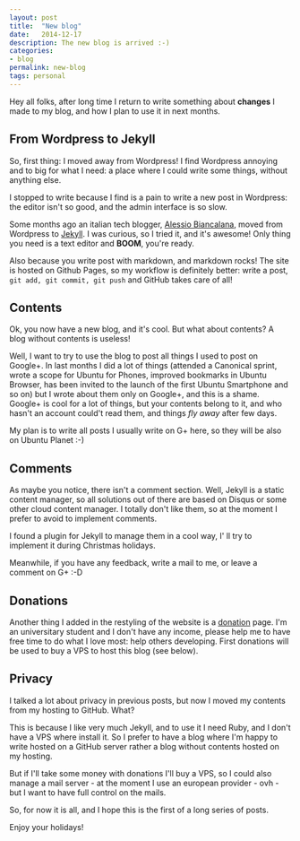```yaml
---
layout: post
title:  "New blog"
date:   2014-12-17
description: The new blog is arrived :-)
categories:
- blog
permalink: new-blog
tags: personal
---
```


Hey all folks,
after long time I return to write something about **changes** I made to my
blog, and how I plan to use it in next months.

## From Wordpress to Jekyll

So, first thing: I moved away from Wordpress!
I find Wordpress annoying and to big for what I need: a place where I could
write some things, without anything else.

I stopped to write because I find is a pain to write a new post in Wordpress:
the editor isn't so good, and the admin interface is so slow.

Some months ago an italian tech blogger, [Alessio Biancalana][dottorblaster],
moved from Wordpress to [Jekyll][jekyll]. I was curious, so I tried it,
and it's awesome!
Only thing you need is a text editor and **BOOM**, you're ready.

Also because you write post with markdown, and markdown rocks!
The site is hosted on Github Pages, so my workflow is definitely better: write
a post, `git add, git commit, git push` and GitHub takes care of all!

## Contents

Ok, you now have a new blog, and it's cool. But what about contents? A blog
without contents is useless!

Well, I want to try to use the blog to post all things I used to post on
Google+.
In last months I did a lot of things (attended a Canonical sprint, wrote a
scope for Ubuntu for Phones, improved bookmarks in Ubuntu Browser, has been
invited to the launch of the first Ubuntu Smartphone and so on) but I wrote about
them only on Google+, and this is a shame. Google+ is cool for a lot of things,
but your contents belong to it, and who hasn't an account could't read them,
and things *fly away* after few days.

My plan is to write all posts I usually write on G+ here, so they will be also on
Ubuntu Planet :-)

## Comments

As maybe you notice, there isn't a comment section. Well, Jekyll is a static
content manager, so all solutions out of there are based on Disqus or some other
cloud content manager. I totally don't like them, so at the moment I prefer to
avoid to implement comments.

I found a plugin for Jekyll to manage them in a cool way, I' ll try to implement
it during Christmas holidays.

Meanwhile, if you have any feedback, write a mail to me, or leave a comment on G+ :-D

## Donations

Another thing I added in the restyling of the website is a [donation][donation] page.
I'm an universitary student and I don't have any income, please help me to have
free time to do what I love most: help others developing. First donations will
be used to buy a VPS to host this blog (see below).

## Privacy

I talked a lot about privacy in previous posts, but now I moved my contents
from my hosting to GitHub. What?

This is because I like very much Jekyll, and to use it I need Ruby, and I don't
have a VPS where install it. So I prefer to have a blog where I'm happy to write
hosted on a GitHub server rather a blog without contents hosted on my hosting.

But if I'll take some money with donations I'll buy a VPS, so I could also manage
a mail server - at the moment I use an european provider - ovh - but I want to
have full control on the mails.

So, for now it is all, and I hope this is the first of a long series of posts.

Enjoy your holidays!

[dottorblaster]: http://dottorblaster.it/
[jekyll]: http://jekyllrb.com
[donation]: https://rpadovani.github.io/donations

